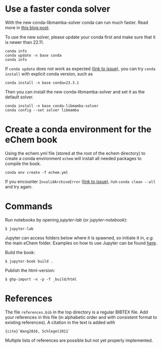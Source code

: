# Use a faster conda solver

With the new conda-libmamba-solver conda can run much faster. Read more in [this blog post](https://www.anaconda.com/blog/conda-is-fast-now).

To use the new solver, please update your conda first and make sure that it is newer than 22.11.

```
conda info
conda update -n base conda
conda info
```

If ``conda update`` does not work as expected ([link to issue](https://github.com/conda/conda/issues/9469)), you can try ``conda install`` with explicit conda version, such as

```
conda install -n base conda=23.3.1
```

Then you can install the new conda-libmamba-solver and set it as the default solver.

```
conda install -n base conda-libmamba-solver
conda config --set solver libmamba
```

# Create a conda environment for the eChem book

Using the echem.yml file (stored at the root of the echem directory) to create a conda environment `echem` will install all needed packages to compile the book.

```
conda env create -f echem.yml
```

If you encounter ``InvalidArchiveError`` ([link to issue](https://github.com/conda/conda/issues/12235)), run ``conda clean --all`` and try again.

# Commands

Run notebooks by opening *jupyter-lab* (or *jupyter-notebook*):

```
$ jupyter-lab
```

Jupyter can access folders below where it is spawned, so initiate it in, *e.g.* the main eChem folder. Examples on how to use Jupyter can be found [here](https://jupyter-notebook.readthedocs.io/en/latest/examples/Notebook/examples_index.html).


Build the book:

```
$ jupyter-book build .
```

Publish the html-version:

```
$ ghp-import -n -p -f _build/html
```

# References
The file `references.bib` in the top directory is a regular BIBTEX file. Add your references in this file (in alphabetic order and with consistent format to existing references). A citation in the text is added with

```
{cite}`Wang2016, Schlegel2011`
```

Multiple lists of references are possible but not yet properly implemented.

